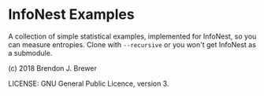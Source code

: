 InfoNest Examples
=================

A collection of simple statistical examples, implemented for InfoNest,
so you can measure entropies. Clone with `--recursive` or you won't
get InfoNest as a submodule.

(c) 2018 Brendon J. Brewer

LICENSE: GNU General Public Licence, version 3.

